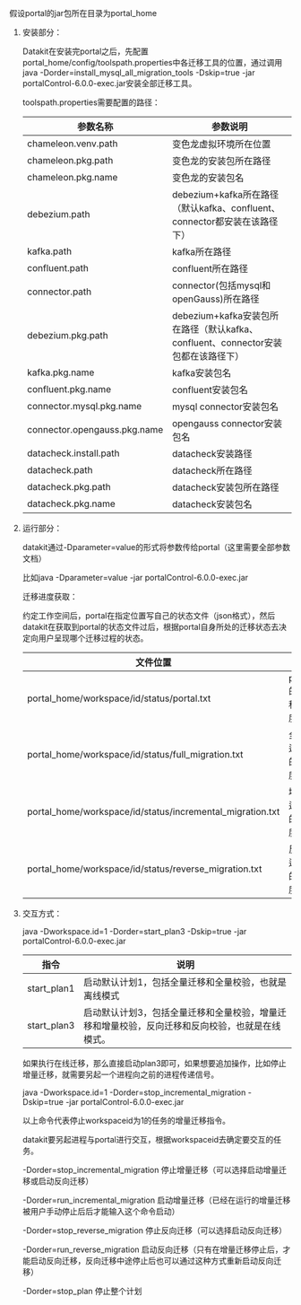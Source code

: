 假设portal的jar包所在目录为portal_home

1. 安装部分：

   Datakit在安装完portal之后，先配置portal_home/config/toolspath.properties中各迁移工具的位置，通过调用java -Dorder=install_mysql_all_migration_tools -Dskip=true -jar portalControl-6.0.0-exec.jar安装全部迁移工具。

   toolspath.properties需要配置的路径：

   | 参数名称                     | 参数说明                                                     |
   | ---------------------------- | ------------------------------------------------------------ |
   | chameleon.venv.path          | 变色龙虚拟环境所在位置                                       |
   | chameleon.pkg.path           | 变色龙的安装包所在路径                                       |
   | chameleon.pkg.name           | 变色龙的安装包名                                             |
   | debezium.path                | debezium+kafka所在路径（默认kafka、confluent、connector都安装在该路径下） |
   | kafka.path                   | kafka所在路径                                                |
   | confluent.path               | confluent所在路径                                            |
   | connector.path               | connector(包括mysql和openGauss)所在路径                      |
   | debezium.pkg.path            | debezium+kafka安装包所在路径（默认kafka、confluent、connector安装包都在该路径下） |
   | kafka.pkg.name               | kafka安装包名                                                |
   | confluent.pkg.name           | confluent安装包名                                            |
   | connector.mysql.pkg.name     | mysql connector安装包名                                      |
   | connector.opengauss.pkg.name | opengauss connector安装包名                                  |
   | datacheck.install.path       | datacheck安装路径                                            |
   | datacheck.path               | datacheck所在路径                                            |
   | datacheck.pkg.path           | datacheck安装包所在路径                                      |
   | datacheck.pkg.name           | datacheck安装包名                                            |

2. 运行部分：

   datakit通过-Dparameter=value的形式将参数传给portal（这里需要全部参数文档）

   比如java -Dparameter=value -jar  portalControl-6.0.0-exec.jar

   迁移进度获取：

   约定工作空间后，portal在指定位置写自己的状态文件（json格式），然后datakit在获取到portal的状态文件过后，根据portal自身所处的迁移状态去决定向用户呈现哪个迁移过程的状态。

   | 文件位置                                                  | 说明             |
   | --------------------------------------------------------- | ---------------- |
   | portal_home/workspace/id/status/portal.txt                | portal的迁移进度 |
   | portal_home/workspace/id/status/full_migration.txt        | 全量迁移的进度   |
   | portal_home/workspace/id/status/incremental_migration.txt | 增量迁移的进度   |
   | portal_home/workspace/id/status/reverse_migration.txt     | 反向迁移的进度   |

3. 交互方式：

   java -Dworkspace.id=1 -Dorder=start_plan3 -Dskip=true -jar portalControl-6.0.0-exec.jar

   | 指令        | 说明                                                         |
   | ----------- | ------------------------------------------------------------ |
   | start_plan1 | 启动默认计划1，包括全量迁移和全量校验，也就是离线模式        |
   | start_plan3 | 启动默认计划3，包括全量迁移和全量校验，增量迁移和增量校验，反向迁移和反向校验，也就是在线模式。 |

   如果执行在线迁移，那么直接启动plan3即可，如果想要追加操作，比如停止增量迁移，就需要另起一个进程向之前的进程传递信号。

   java -Dworkspace.id=1 -Dorder=stop_incremental_migration -Dskip=true -jar portalControl-6.0.0-exec.jar

   以上命令代表停止workspaceid为1的任务的增量迁移指令。

   datakit要另起进程与portal进行交互，根据workspaceid去确定要交互的任务。

   -Dorder=stop_incremental_migration 停止增量迁移（可以选择启动增量迁移或启动反向迁移）

   -Dorder=run_incremental_migration 启动增量迁移（已经在运行的增量迁移被用户手动停止后后才能输入这个命令启动）

   -Dorder=stop_reverse_migration 停止反向迁移（可以选择启动反向迁移）

   -Dorder=run_reverse_migration 启动反向迁移（只有在增量迁移停止后，才能启动反向迁移，反向迁移中途停止后也可以通过这种方式重新启动反向迁移）

   -Dorder=stop_plan 停止整个计划